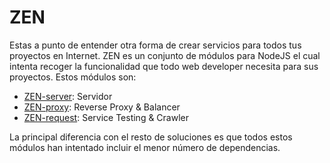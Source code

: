 # ZEN

Estas a punto de entender otra forma de crear servicios para todos tus  proyectos en Internet. ZEN es un conjunto de módulos para NodeJS el cual intenta recoger la funcionalidad que todo web developer necesita para sus proyectos. Estos módulos son:

* [ZEN-server](https://github.com/soyjavi/zen-server): Servidor
* [ZEN-proxy](https://github.com/soyjavi/zen-proxy): Reverse Proxy & Balancer
* [ZEN-request](https://github.com/soyjavi/zen-request): Service Testing & Crawler

La principal diferencia con el resto de soluciones es que todos estos módulos han intentado incluir el menor número de dependencias.
